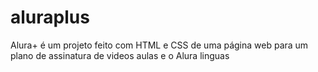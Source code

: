 # aluraplus
Alura+ é um projeto feito com HTML e CSS de uma página web para um plano de assinatura de videos aulas e o Alura linguas
